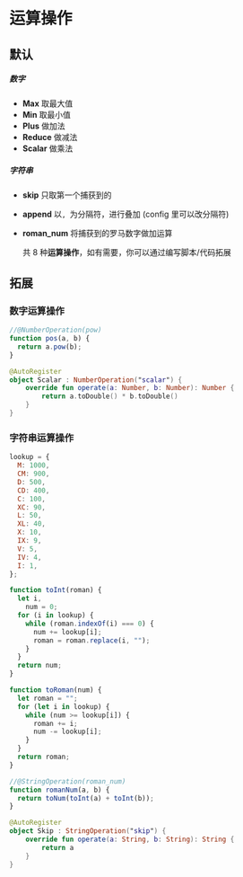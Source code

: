 # 运算操作

## 默认

##### 数字

- **Max** 取最大值
- **Min** 取最小值
- **Plus** 做加法
- **Reduce** 做减法
- **Scalar** 做乘法

##### 字符串

- **skip** 只取第一个捕获到的
- **append** 以`, `为分隔符，进行叠加 (config 里可以改分隔符)
- **roman_num** 将捕获到的罗马数字做加运算

  共 8 种**运算操作**，如有需要，你可以通过编写脚本/代码拓展

## 拓展

### 数字运算操作

```javascript
//@NumberOperation(pow)
function pos(a, b) {
  return a.pow(b);
}
```

```kotlin
@AutoRegister
object Scalar : NumberOperation("scalar") {
    override fun operate(a: Number, b: Number): Number {
        return a.toDouble() * b.toDouble()
    }
}

```

### 字符串运算操作

```javascript
lookup = {
  M: 1000,
  CM: 900,
  D: 500,
  CD: 400,
  C: 100,
  XC: 90,
  L: 50,
  XL: 40,
  X: 10,
  IX: 9,
  V: 5,
  IV: 4,
  I: 1,
};

function toInt(roman) {
  let i,
    num = 0;
  for (i in lookup) {
    while (roman.indexOf(i) === 0) {
      num += lookup[i];
      roman = roman.replace(i, "");
    }
  }
  return num;
}

function toRoman(num) {
  let roman = "";
  for (let i in lookup) {
    while (num >= lookup[i]) {
      roman += i;
      num -= lookup[i];
    }
  }
  return roman;
}

//@StringOperation(roman_num)
function romanNum(a, b) {
  return toNum(toInt(a) + toInt(b));
}
```

```kotlin
@AutoRegister
object Skip : StringOperation("skip") {
    override fun operate(a: String, b: String): String {
        return a
    }
}
```
